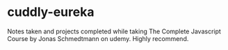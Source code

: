 # cuddly-eureka
Notes taken and projects completed while taking The Complete Javascript Course by Jonas Schmedtmann on udemy. Highly recommend.
